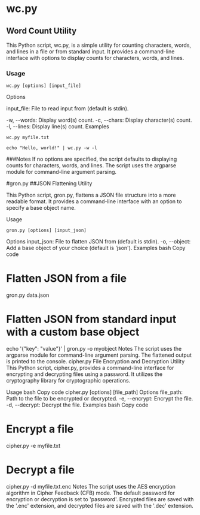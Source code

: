 # wc.py
## Word Count Utility

This Python script, wc.py, is a simple utility for counting characters, words, and lines in a file or from standard input. It provides a command-line interface with options to display counts for characters, words, and lines.

### Usage
```
wc.py [options] [input_file]
```

Options </br>

input_file: File to read input from (default is stdin).

-w, --words: Display word(s) count.
-c, --chars: Display character(s) count.
-l, --lines: Display line(s) count.
Examples

```
wc.py myfile.txt
```


```
echo "Hello, world!" | wc.py -w -l
```

###Notes
If no options are specified, the script defaults to displaying counts for characters, words, and lines.
The script uses the argparse module for command-line argument parsing.

#gron.py
##JSON Flattening Utility

This Python script, gron.py, flattens a JSON file structure into a more readable format. It provides a command-line interface with an option to specify a base object name.

Usage

```
gron.py [options] [input_json]
```

Options
input_json: File to flatten JSON from (default is stdin).
-o, --object: Add a base object of your choice (default is 'json').
Examples
bash
Copy code
# Flatten JSON from a file
gron.py data.json

# Flatten JSON from standard input with a custom base object
echo '{"key": "value"}' | gron.py -o myobject
Notes
The script uses the argparse module for command-line argument parsing.
The flattened output is printed to the console.
cipher.py
File Encryption and Decryption Utility
This Python script, cipher.py, provides a command-line interface for encrypting and decrypting files using a password. It utilizes the cryptography library for cryptographic operations.

Usage
bash
Copy code
cipher.py [options] [file_path]
Options
file_path: Path to the file to be encrypted or decrypted.
-e, --encrypt: Encrypt the file.
-d, --decrypt: Decrypt the file.
Examples
bash
Copy code
# Encrypt a file
cipher.py -e myfile.txt

# Decrypt a file
cipher.py -d myfile.txt.enc
Notes
The script uses the AES encryption algorithm in Cipher Feedback (CFB) mode.
The default password for encryption or decryption is set to 'password'.
Encrypted files are saved with the '.enc' extension, and decrypted files are saved with the '.dec' extension.